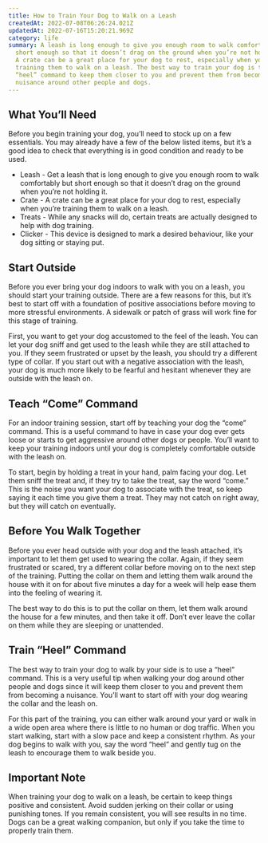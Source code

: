 ```yaml
---
title: How to Train Your Dog to Walk on a Leash
createdAt: 2022-07-08T06:26:24.021Z
updatedAt: 2022-07-16T15:20:21.969Z
category: life
summary: A leash is long enough to give you enough room to walk comfortably but
  short enough so that it doesn’t drag on the ground when you’re not holding it.
  A crate can be a great place for your dog to rest, especially when you're
  training them to walk on a leash. The best way to train your dog is to use a
  “heel” command to keep them closer to you and prevent them from becoming a
  nuisance around other people and dogs.
---
```


## What You’ll Need

Before you begin training your dog, you’ll need to stock up on a few essentials. You may already have a few of the below listed items, but it’s a good idea to check that everything is in good condition and ready to be used.

- Leash - Get a leash that is long enough to give you enough room to walk comfortably but short enough so that it doesn’t drag on the ground when you’re not holding it.
- Crate - A crate can be a great place for your dog to rest, especially when you’re training them to walk on a leash.
- Treats - While any snacks will do, certain treats are actually designed to help with dog training.
- Clicker - This device is designed to mark a desired behaviour, like your dog sitting or staying put.

## Start Outside

Before you ever bring your dog indoors to walk with you on a leash, you should start your training outside. There are a few reasons for this, but it’s best to start off with a foundation of positive associations before moving to more stressful environments. A sidewalk or patch of grass will work fine for this stage of training.

First, you want to get your dog accustomed to the feel of the leash. You can let your dog sniff and get used to the leash while they are still attached to you. If they seem frustrated or upset by the leash, you should try a different type of collar. If you start out with a negative association with the leash, your dog is much more likely to be fearful and hesitant whenever they are outside with the leash on.

## Teach “Come” Command

For an indoor training session, start off by teaching your dog the “come” command. This is a useful command to have in case your dog ever gets loose or starts to get aggressive around other dogs or people. You’ll want to keep your training indoors until your dog is completely comfortable outside with the leash on.

To start, begin by holding a treat in your hand, palm facing your dog. Let them sniff the treat and, if they try to take the treat, say the word “come.” This is the noise you want your dog to associate with the treat, so keep saying it each time you give them a treat. They may not catch on right away, but they will catch on eventually. 

## Before You Walk Together

Before you ever head outside with your dog and the leash attached, it’s important to let them get used to wearing the collar. Again, if they seem frustrated or scared, try a different collar before moving on to the next step of the training. Putting the collar on them and letting them walk around the house with it on for about five minutes a day for a week will help ease them into the feeling of wearing it.

The best way to do this is to put the collar on them, let them walk around the house for a few minutes, and then take it off. Don’t ever leave the collar on them while they are sleeping or unattended.

## Train “Heel” Command

The best way to train your dog to walk by your side is to use a “heel” command. This is a very useful tip when walking your dog around other people and dogs since it will keep them closer to you and prevent them from becoming a nuisance. You’ll want to start off with your dog wearing the collar and the leash on.

For this part of the training, you can either walk around your yard or walk in a wide open area where there is little to no human or dog traffic. When you start walking, start with a slow pace and keep a consistent rhythm. As your dog begins to walk with you, say the word “heel” and gently tug on the leash to encourage them to walk beside you.

## Important Note

When training your dog to walk on a leash, be certain to keep things positive and consistent. Avoid sudden jerking on their collar or using punishing tones. If you remain consistent, you will see results in no time. Dogs can be a great walking companion, but only if you take the time to properly train them.
